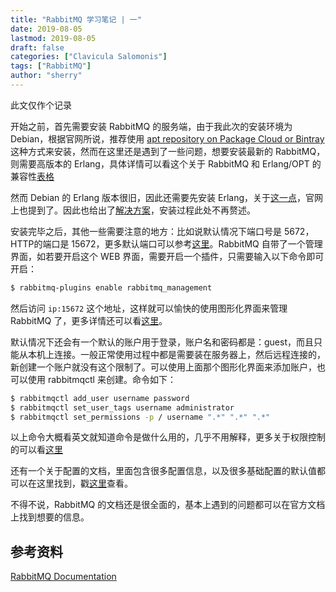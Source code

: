 ```yaml
---
title: "RabbitMQ 学习笔记 | 一" 
date: 2019-08-05
lastmod: 2019-08-05
draft: false
categories: ["Clavicula Salomonis"]
tags: ["RabbitMQ"]
author: "sherry"
---
```

此文仅作个记录

开始之前，首先需要安装 RabbitMQ 的服务端，由于我此次的安装环境为 Debian，根据官网所说，推荐使用 [apt repository on Package Cloud or Bintray](https://www.rabbitmq.com/install-debian.html#apt)这种方式来安装，然而在这里还是遇到了一些问题，想要安装最新的 RabbitMQ，则需要高版本的 Erlang，具体详情可以看这个关于 RabbitMQ 和 Erlang/OPT 的兼容性[表格](https://www.rabbitmq.com/which-erlang.html#compatibility-matrix)

<!--more-->

然而 Debian 的 Erlang 版本很旧，因此还需要先安装 Erlang，关于[这一点](https://www.rabbitmq.com/which-erlang.html#debian)，官网上也提到了。因此也给出了[解决方案](https://www.rabbitmq.com/install-debian.html#erlang-repositories)，安装过程此处不再赘述。

安装完毕之后，其他一些需要注意的地方：比如说默认情况下端口号是 5672，HTTP的端口是 15672，更多默认端口可以参考[这里](https://www.rabbitmq.com/install-debian.html#ports)。RabbitMQ 自带了一个管理界面，如若要开启这个 WEB 界面，需要开启一个插件，只需要输入以下命令即可开启：

```bash
$ rabbitmq-plugins enable rabbitmq_management
```

然后访问 `ip:15672` 这个地址，这样就可以愉快的使用图形化界面来管理 RabbitMQ 了，更多详情还可以看[这里](https://www.rabbitmq.com/management.html)。

默认情况下还会有一个默认的账户用于登录，账户名和密码都是：guest，而且只能从本机上连接。一般正常使用过程中都是需要装在服务器上，然后远程连接的，新创建一个账户就没有这个限制了。可以使用上面那个图形化界面来添加账户，也可以使用 rabbitmqctl 来创建。命令如下：

```bash
$ rabbitmqctl add_user username password  
$ rabbitmqctl set_user_tags username administrator  
$ rabbitmqctl set_permissions -p / username ".*" ".*" ".*"
```

以上命令大概看英文就知道命令是做什么用的，几乎不用解释，更多关于权限控制的可以看[这里](https://www.rabbitmq.com/access-control.html)

还有一个关于配置的文档，里面包含很多配置信息，以及很多基础配置的默认值都可以在这里找到，戳[这里](https://www.rabbitmq.com/configure.html)查看。

不得不说，RabbitMQ 的文档还是很全面的，基本上遇到的问题都可以在官方文档上找到想要的信息。

## 参考资料

[RabbitMQ Documentation](https://www.rabbitmq.com/documentation.html)
